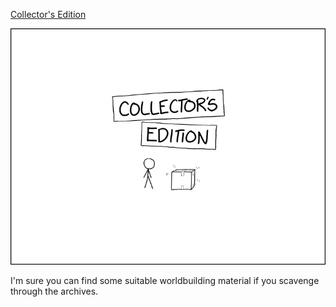 [Collector's Edition](https://xkcd.com/2288)

![Collector's Edition](./random_comic.png)

I'm sure you can find some suitable worldbuilding material if you scavenge through the archives.

